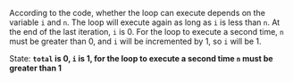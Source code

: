 According to the code, whether the loop can execute depends on the variable `i` and `n`. The loop will execute again as long as `i` is less than `n`. At the end of the last iteration, `i` is 0. For the loop to execute a second time, `n` must be greater than 0, and `i` will be incremented by 1, so `i` will be 1.

State: **`total` is 0, `i` is 1, for the loop to execute a second time `n` must be greater than 1**